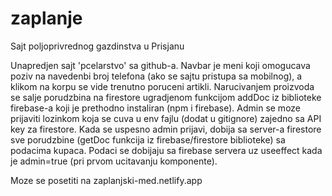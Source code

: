# zaplanje
Sajt poljoprivrednog gazdinstva u Prisjanu

Unapredjen sajt 'pcelarstvo' sa github-a. Navbar je meni koji omogucava
poziv na navedenbi broj telefona (ako se sajtu pristupa sa mobilnog), a
klikom na korpu se vide trenutno poruceni artikli. Narucivanjem proizvoda
se salje porudzbina na firestore ugradjenom funkcijom addDoc iz biblioteke
firebase-a koji je prethodno instaliran (npm i firebase).
Admin se moze prijaviti lozinkom koja se cuva u env fajlu (dodat u gitignore)
zajedno sa API key za firestore. Kada se uspesno admin prijavi, dobija sa server-a
firestore sve porudzbine (getDoc funkcija iz firebase/firestore biblioteke) sa 
podacima kupaca. Podaci se dobijaju sa firebase servera uz useeffect kada je 
admin=true (pri prvom ucitavanju komponente).

Moze se posetiti na zaplanjski-med.netlify.app

